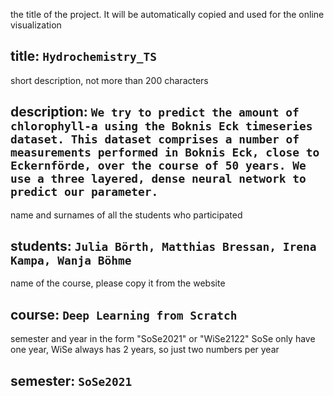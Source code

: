the title of the project. It will be automatically copied and used for the online visualization
## title: `Hydrochemistry_TS`
short description, not more than 200 characters
## description: `We try to predict the amount of chlorophyll-a using the Boknis Eck timeseries dataset. This dataset comprises a number of measurements performed in Boknis Eck, close to Eckernförde, over the course of 50 years. We use a three layered, dense neural network to predict our parameter.`
name and surnames of all the students who participated
## students: `Julia Börth, Matthias Bressan, Irena Kampa, Wanja Böhme`
name of the course, please copy it from the website
## course: `Deep Learning from Scratch`
semester and year in the form "SoSe2021" or "WiSe2122"
SoSe only have one year, WiSe always has 2 years, so just two numbers per year
## semester: `SoSe2021`
